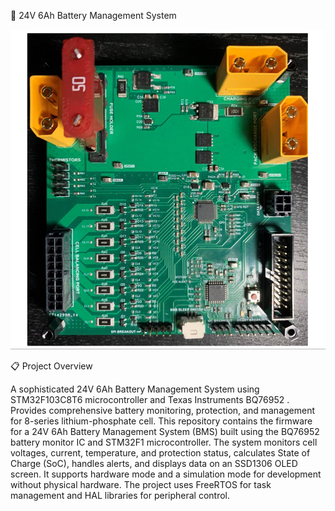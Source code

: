 🔋 24V 6Ah Battery Management System

<div id="header" align="center"> <img src="bms_customboard.png" width="900"/> </div>

📋 Project Overview



A sophisticated 24V 6Ah Battery Management System using STM32F103C8T6 microcontroller and Texas Instruments BQ76952 . Provides comprehensive battery monitoring, protection, and management for 8-series lithium-phosphate cell.
This repository contains the firmware for a 24V 6Ah Battery Management System (BMS) built using the BQ76952 battery monitor IC and STM32F1 microcontroller. The system monitors cell voltages, current, temperature, and protection status, calculates State of Charge (SoC), handles alerts, and displays data on an SSD1306 OLED screen. It supports hardware mode and a simulation mode for development without physical hardware. The project uses FreeRTOS for task management and HAL libraries for peripheral control.

